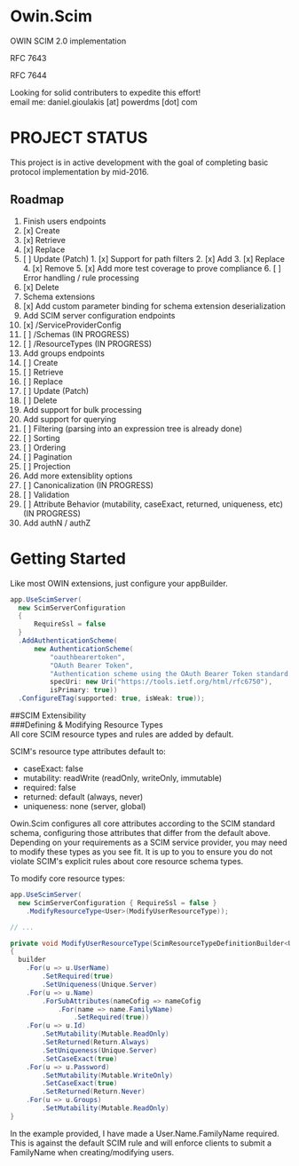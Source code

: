 # Owin.Scim
OWIN SCIM 2.0 implementation

RFC 7643

RFC 7644

Looking for solid contributers to expedite this effort!  
email me:  daniel.gioulakis [at] powerdms [dot] com

PROJECT STATUS
==============
This project is in active development with the goal of completing basic protocol implementation by mid-2016.

Roadmap
-------

1. Finish users endpoints
  1. [x] Create  
  2. [x] Retrieve  
  3. [x] Replace  
  4. [ ] Update (Patch)
    1. [x] Support for path filters
    2. [x] Add
    3. [x] Replace
    4. [x] Remove
    5. [x] Add more test coverage to prove compliance
    6. [ ] Error handling / rule processing
  5. [x] Delete  
2. Schema extensions
  1. [x] Add custom parameter binding for schema extension deserialization
3. Add SCIM server configuration endpoints
  1. [x] /ServiceProviderConfig
  2. [ ] /Schemas (IN PROGRESS)
  3. [ ] /ResourceTypes (IN PROGRESS)
4. Add groups endpoints
  1. [ ] Create
  2. [ ] Retrieve
  3. [ ] Replace
  4. [ ] Update (Patch)
  5. [ ] Delete
5. Add support for bulk processing
6. Add support for querying
  1. [ ] Filtering (parsing into an expression tree is already done)
  2. [ ] Sorting
  3. [ ] Ordering
  4. [ ] Pagination
  5. [ ] Projection
7. Add more extensiblity options
  1. [ ] Canonicalization (IN PROGRESS)
  2. [ ] Validation
  3. [ ] Attribute Behavior (mutability, caseExact, returned, uniqueness, etc) (IN PROGRESS)
8. Add authN / authZ

Getting Started
===============
Like most OWIN extensions, just configure your appBuilder.  
```csharp
app.UseScimServer(
  new ScimServerConfiguration
  {
      RequireSsl = false
  }
  .AddAuthenticationScheme(
      new AuthenticationScheme(
          "oauthbearertoken",
          "OAuth Bearer Token",
          "Authentication scheme using the OAuth Bearer Token standard.", 
          specUri: new Uri("https://tools.ietf.org/html/rfc6750"),
          isPrimary: true))
  .ConfigureETag(supported: true, isWeak: true));
```

##SCIM Extensibility  
###Defining & Modifying Resource Types  
All core SCIM resource types and rules are added by default.

SCIM's resource type attributes default to:  
* caseExact: false  
* mutability: readWrite (readOnly, writeOnly, immutable)  
* required: false  
* returned: default (always, never)  
* uniqueness: none (server, global)  

Owin.Scim configures all core attributes according to the SCIM standard schema, configuring those attributes that differ from the default above.  Depending on your requirements as a SCIM service provider, you may need to modify these types as you see fit.  It is up to you to ensure you do not violate SCIM's explicit rules about core resource schema types.

To modify core resource types:
```csharp
app.UseScimServer(
  new ScimServerConfiguration { RequireSsl = false }
    .ModifyResourceType<User>(ModifyUserResourceType));

// ...

private void ModifyUserResourceType(ScimResourceTypeDefinitionBuilder<User> builder)
{
  builder
    .For(u => u.UserName)
        .SetRequired(true)
        .SetUniqueness(Unique.Server)
    .For(u => u.Name)
        .ForSubAttributes(nameCofig => nameCofig
            .For(name => name.FamilyName)
                .SetRequired(true))
    .For(u => u.Id)
        .SetMutability(Mutable.ReadOnly)
        .SetReturned(Return.Always)
        .SetUniqueness(Unique.Server)
        .SetCaseExact(true)
    .For(u => u.Password)
        .SetMutability(Mutable.WriteOnly)
        .SetCaseExact(true)
        .SetReturned(Return.Never)
    .For(u => u.Groups)
        .SetMutability(Mutable.ReadOnly)
}
```
In the example provided, I have made a User.Name.FamilyName required.  This is against the default SCIM rule and will enforce clients to submit a FamilyName when creating/modifying users.

